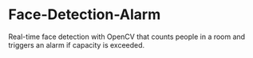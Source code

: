 # Face-Detection-Alarm
Real-time face detection with OpenCV that counts people in a room and triggers an alarm if capacity is exceeded.
